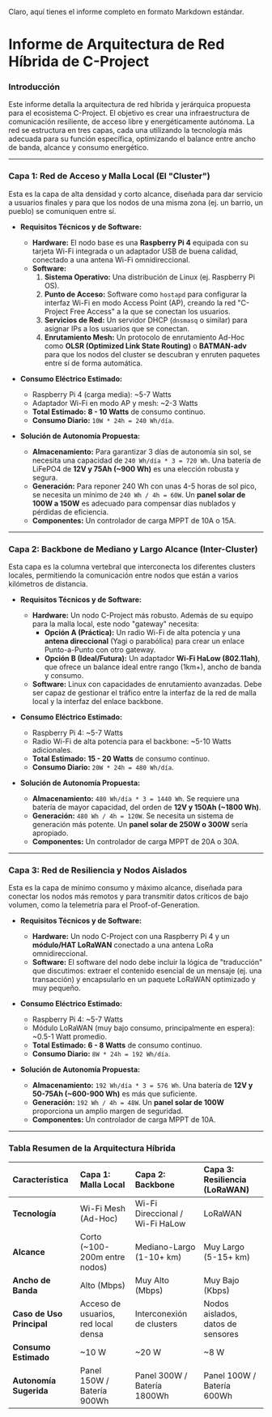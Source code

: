 Claro, aquí tienes el informe completo en formato Markdown estándar.

# Informe de Arquitectura de Red Híbrida de C-Project

### **Introducción**

Este informe detalla la arquitectura de red híbrida y jerárquica propuesta para el ecosistema C-Project. El objetivo es crear una infraestructura de comunicación resiliente, de acceso libre y energéticamente autónoma. La red se estructura en tres capas, cada una utilizando la tecnología más adecuada para su función específica, optimizando el balance entre ancho de banda, alcance y consumo energético.

---

### **Capa 1: Red de Acceso y Malla Local (El "Cluster")**

Esta es la capa de alta densidad y corto alcance, diseñada para dar servicio a usuarios finales y para que los nodos de una misma zona (ej. un barrio, un pueblo) se comuniquen entre sí.

* **Requisitos Técnicos y de Software:**
    * **Hardware:** El nodo base es una **Raspberry Pi 4** equipada con su tarjeta Wi-Fi integrada o un adaptador USB de buena calidad, conectado a una antena Wi-Fi omnidireccional.
    * **Software:**
        1.  **Sistema Operativo:** Una distribución de Linux (ej. Raspberry Pi OS).
        2.  **Punto de Acceso:** Software como `hostapd` para configurar la interfaz Wi-Fi en modo Access Point (AP), creando la red "C-Project Free Access" a la que se conectan los usuarios.
        3.  **Servicios de Red:** Un servidor DHCP (`dnsmasq` o similar) para asignar IPs a los usuarios que se conectan.
        4.  **Enrutamiento Mesh:** Un protocolo de enrutamiento Ad-Hoc como **OLSR (Optimized Link State Routing)** o **BATMAN-adv** para que los nodos del cluster se descubran y enruten paquetes entre sí de forma automática.

* **Consumo Eléctrico Estimado:**
    * Raspberry Pi 4 (carga media): \~5-7 Watts
    * Adaptador Wi-Fi en modo AP y mesh: \~2-3 Watts
    * **Total Estimado:** **8 - 10 Watts** de consumo continuo.
    * **Consumo Diario:** `10W * 24h = 240 Wh/día`.

* **Solución de Autonomía Propuesta:**
    * **Almacenamiento:** Para garantizar 3 días de autonomía sin sol, se necesita una capacidad de `240 Wh/día * 3 = 720 Wh`. Una batería de LiFePO4 de **12V y 75Ah (\~900 Wh)** es una elección robusta y segura.
    * **Generación:** Para reponer 240 Wh con unas 4-5 horas de sol pico, se necesita un mínimo de `240 Wh / 4h = 60W`. Un **panel solar de 100W a 150W** es adecuado para compensar días nublados y pérdidas de eficiencia.
    * **Componentes:** Un controlador de carga MPPT de 10A o 15A.

---

### **Capa 2: Backbone de Mediano y Largo Alcance (Inter-Cluster)**

Esta capa es la columna vertebral que interconecta los diferentes clusters locales, permitiendo la comunicación entre nodos que están a varios kilómetros de distancia.

* **Requisitos Técnicos y de Software:**
    * **Hardware:** Un nodo C-Project más robusto. Además de su equipo para la malla local, este nodo "gateway" necesita:
        * **Opción A (Práctica):** Un radio Wi-Fi de alta potencia y una **antena direccional** (Yagi o parabólica) para crear un enlace Punto-a-Punto con otro gateway.
        * **Opción B (Ideal/Futura):** Un adaptador **Wi-Fi HaLow (802.11ah)**, que ofrece un balance ideal entre rango (1km+), ancho de banda y consumo.
    * **Software:** Linux con capacidades de enrutamiento avanzadas. Debe ser capaz de gestionar el tráfico entre la interfaz de la red de malla local y la interfaz del enlace backbone.

* **Consumo Eléctrico Estimado:**
    * Raspberry Pi 4: \~5-7 Watts
    * Radio Wi-Fi de alta potencia para el backbone: \~5-10 Watts adicionales.
    * **Total Estimado:** **15 - 20 Watts** de consumo continuo.
    * **Consumo Diario:** `20W * 24h = 480 Wh/día`.

* **Solución de Autonomía Propuesta:**
    * **Almacenamiento:** `480 Wh/día * 3 = 1440 Wh`. Se requiere una batería de mayor capacidad, del orden de **12V y 150Ah (\~1800 Wh)**.
    * **Generación:** `480 Wh / 4h = 120W`. Se necesita un sistema de generación más potente. Un **panel solar de 250W o 300W** sería apropiado.
    * **Componentes:** Un controlador de carga MPPT de 20A o 30A.

---

### **Capa 3: Red de Resiliencia y Nodos Aislados**

Esta es la capa de mínimo consumo y máximo alcance, diseñada para conectar los nodos más remotos y para transmitir datos críticos de bajo volumen, como la telemetría para el Proof-of-Generation.

* **Requisitos Técnicos y de Software:**
    * **Hardware:** Un nodo C-Project con una Raspberry Pi 4 y un **módulo/HAT LoRaWAN** conectado a una antena LoRa omnidireccional.
    * **Software:** El software del nodo debe incluir la lógica de "traducción" que discutimos: extraer el contenido esencial de un mensaje (ej. una transacción) y encapsularlo en un paquete LoRaWAN optimizado y muy pequeño.

* **Consumo Eléctrico Estimado:**
    * Raspberry Pi 4: \~5-7 Watts
    * Módulo LoRaWAN (muy bajo consumo, principalmente en espera): \~0.5-1 Watt promedio.
    * **Total Estimado:** **6 - 8 Watts** de consumo continuo.
    * **Consumo Diario:** `8W * 24h = 192 Wh/día`.

* **Solución de Autonomía Propuesta:**
    * **Almacenamiento:** `192 Wh/día * 3 = 576 Wh`. Una batería de **12V y 50-75Ah (\~600-900 Wh)** es más que suficiente.
    * **Generación:** `192 Wh / 4h = 48W`. Un **panel solar de 100W** proporciona un amplio margen de seguridad.
    * **Componentes:** Un controlador de carga MPPT de 10A.

---

### **Tabla Resumen de la Arquitectura Híbrida**

| Característica | Capa 1: Malla Local | Capa 2: Backbone | Capa 3: Resiliencia (LoRaWAN) |
| :--- | :--- | :--- | :--- |
| **Tecnología** | Wi-Fi Mesh (Ad-Hoc) | Wi-Fi Direccional / Wi-Fi HaLow | LoRaWAN |
| **Alcance** | Corto (\~100-200m entre nodos) | Mediano-Largo (1-10+ km) | Muy Largo (5-15+ km) |
| **Ancho de Banda** | Alto (Mbps) | Muy Alto (Mbps) | Muy Bajo (Kbps) |
| **Caso de Uso Principal**| Acceso de usuarios, red local densa | Interconexión de clusters | Nodos aislados, datos de sensores |
| **Consumo Estimado** | \~10 W | \~20 W | \~8 W |
| **Autonomía Sugerida** | Panel 150W / Batería 900Wh | Panel 300W / Batería 1800Wh | Panel 100W / Batería 600Wh |
